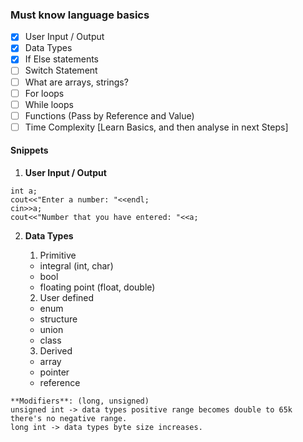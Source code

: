 ### Must know language basics

* [x] User Input / Output	
* [x] Data Types
* [x] If Else statements
* [ ] Switch Statement
* [ ] What are arrays, strings?
* [ ] For loops
* [ ] While loops
* [ ] Functions (Pass by Reference and Value)
* [ ] Time Complexity [Learn Basics, and then analyse in next Steps]

#### Snippets

1. **User Input / Output**

>>>
    int a;
    cout<<"Enter a number: "<<endl;
    cin>>a;
    cout<<"Number that you have entered: "<<a;
>>>

2. **Data Types**
  
    1. Primitive
    - integral (int, char)
    - bool
    - floating point (float, double)

    2. User defined
    - enum
    - structure
    - union
    - class

    3. Derived
    - array
    - pointer
    - reference

>>>
    **Modifiers**: (long, unsigned)
    unsigned int -> data types positive range becomes double to 65k there's no negative range.
    long int -> data types byte size increases.
>>>






